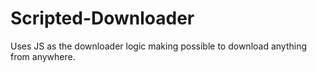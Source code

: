 # Scripted-Downloader
Uses JS as the downloader logic making possible to download anything from anywhere.
